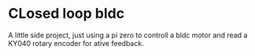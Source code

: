 # CLosed loop bldc
A little side project, just using a pi zero to controll a bldc motor and read a KY040 rotary encoder for ative feedback.
